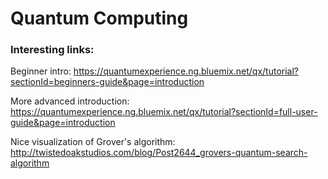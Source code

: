 # Quantum Computing

### Interesting links:

Beginner intro:
https://quantumexperience.ng.bluemix.net/qx/tutorial?sectionId=beginners-guide&page=introduction

More advanced introduction:
https://quantumexperience.ng.bluemix.net/qx/tutorial?sectionId=full-user-guide&page=introduction

Nice visualization of Grover's algorithm:
http://twistedoakstudios.com/blog/Post2644_grovers-quantum-search-algorithm
